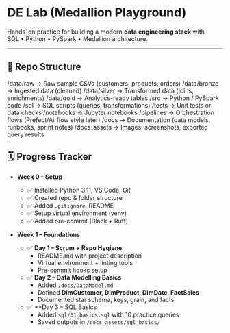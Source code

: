 # DE Lab (Medallion Playground)

Hands-on practice for building a modern **data engineering stack** with  
SQL • Python • PySpark • Medallion architecture.

---

## 📂 Repo Structure

/data/raw → Raw sample CSVs (customers, products, orders)
/data/bronze → Ingested data (cleaned)
/data/silver → Transformed data (joins, enrichments)
/data/gold → Analytics-ready tables
/src → Python / PySpark code
/sql → SQL scripts (queries, transformations)
/tests → Unit tests or data checks
/notebooks → Jupyter notebooks
/pipelines → Orchestration flows (Prefect/Airflow style later)
/docs → Documentation (data models, runbooks, sprint notes)
/docs_assets → Images, screenshots, exported query results

## 🗓️ Progress Tracker

- **Week 0 – Setup**
  - ✅ Installed Python 3.11, VS Code, Git
  - ✅ Created repo & folder structure
  - ✅ Added `.gitignore`, README
  - ✅ Setup virtual environment (venv)
  - ✅ Added pre-commit (Black + Ruff)

- **Week 1 – Foundations**
  - ✅ **Day 1 – Scrum + Repo Hygiene**
    - README.md with project description
    - Virtual environment + linting tools
    - Pre-commit hooks setup
  - ✅ **Day 2 – Data Modelling Basics**
    - Added `/docs/DataModel.md`
    - Defined **DimCustomer, DimProduct, DimDate, FactSales**
    - Documented star schema, keys, grain, and facts
  - ✅ **Day 3 – SQL Basics
    - Added `sql/01_basics.sql` with 10 practice queries
    - Saved outputs in `/docs_assets/sql_basics/`
